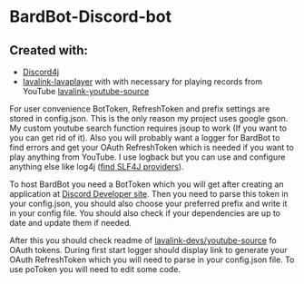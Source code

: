 # BardBot-Discord-bot
## Created with:
- [Discord4j](https://discord4j.com/)
- [lavalink-lavaplayer](https://github.com/lavalink-devs/lavaplayer) with with necessary for playing records from YouTube [lavalink-youtube-source](https://github.com/lavalink-devs/youtube-source)

For user convenience  BotToken, RefreshToken and prefix settings are stored in config.json. This is the only reason my project uses google gson.
My custom youtube search function requires jsoup to work (If you want to you can get rid of it).
Also you will probably want a logger for BardBot to find errors and get your OAuth RefreshToken which is needed if you want to play anything from YouTube. I use logback but you can use and configure anything else like log4j ([find SLF4J providers](https://www.slf4j.org/codes.html#noProviders)).

To host BardBot you need a BotToken which you will get after creating an application at [Discord Developer site](https://discord.com/developers/applications).
Then you need to parse this token in your config.json, you should also choose your preferred prefix and write it in your config file.
You should also check if your dependencies are up to date and update them if needed.

After this you should check readme of [lavalink-devs/youtube-source](https://github.com/lavalink-devs/youtube-source) fo OAuth tokens. During first start logger should display link to generate your OAuth RefreshToken which you will need to parse in your config.json file. 
To use poToken you will need to edit some code.


